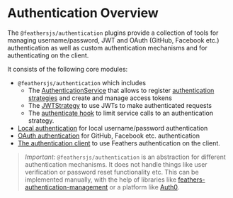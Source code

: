 # Authentication Overview

The `@feathersjs/authentication` plugins provide a collection of tools for managing username/password, JWT and OAuth (GitHub, Facebook etc.) authentication as well as custom authentication mechanisms and for authenticating on the client.

It consists of the following core modules:

- `@feathersjs/authentication` which includes
  - The [AuthenticationService](./service.md) that allows to register [authentication strategies](./strategy.md) and create and manage access tokens
  - The [JWTStrategy](./jwt.md) to use JWTs to make authenticated requests
  - The [authenticate hook](./hook.md) to limit service calls to an authentication strategy.
- [Local authentication](./local.md) for local username/password authentication
- [OAuth authentication](./oauth.md) for GitHub, Facebook etc. authentication
- [The authentication client](./client.md) to use Feathers authentication on the client.

> *Important:* `@feathersjs/authentication` is an abstraction for different authentication mechanisms. It does not handle things like user verification or password reset functionality etc. This can be implemented manually, with the help of libraries like [feathers-authentication-management](https://github.com/feathers-plus/feathers-authentication-management) or a platform like [Auth0](https://auth0.com/).
